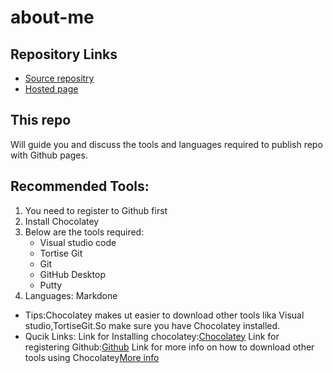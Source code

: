 # about-me

## Repository Links
* [Source repositry](https://github.com/KHARIKA17/about-me)
* [Hosted page]()

## This repo
Will guide you and discuss the tools and languages required to publish repo with Github pages.

## Recommended Tools:
1. You need to register to Github first
1. Install Chocolatey
1. Below are the tools required:
    * Visual studio code
    * Tortise Git
    * Git
    * GitHub Desktop
    * Putty
1. Languages: Markdone

* Tips:Chocolatey makes ut easier to download other tools lika Visual studio,TortiseGit.So make sure you have Chocolatey installed.
* Qucik Links:
Link for Installing chocolatey:[Chocolatey](https://chocolatey.org/packages)
Link for registering Github:[Github](https://github.com/)
Link for more info on how to download other tools using Chocolatey[More info](https://github.com/denisecase/basic-tools-for-webdev)


